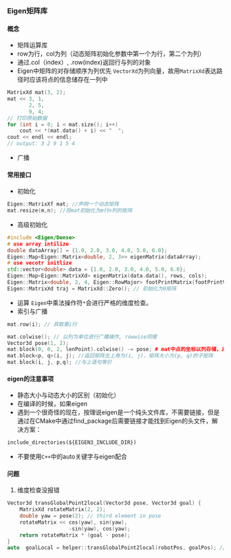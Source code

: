 ### Eigen矩阵库
#### 概念
- 矩阵运算库
- row为行，col为列（动态矩阵初始化参数中第一个为行，第二个为列）
- 通过.col（index）, .row(index)返回行与列的对象
- Eigen中矩阵的对存储顺序为列优先
	`VectorXd`为列向量，故用`MatrixXd`表达路径时应该将点的信息储存在一列中
```cpp
MatrixXd mat(3, 2);
mat << 3, 1,
	   2, 5, 
	   9, 4;
// 打印原始数据
for (int i = 0; i < mat.size(); i++)
	cout << *(mat.data() + i) << "  ";
cout << endl << endl;
// output: 3 2 9 1 5 4
```
- 广播

#### 常用接口
- 初始化
```C++
Eigen::MatrixXf mat; //声明一个动态矩阵
mat.resize(m,n); //将mat初始化为m行n列的矩阵
```
- 高级初始化
```C++
#include <Eigen/Dense>
# use array intilize
double dataArray[] = {1.0, 2.0, 3.0, 4.0, 5.0, 6.0};
Eigen::Map<Eigen::Matrix<double, 2, 3>> eigenMatrix(dataArray);
# use vecotr initlize
std::vector<double> data = {1.0, 2.0, 3.0, 4.0, 5.0, 6.0};
Eigen::Map<Eigen::MatrixXd> eigenMatrix(data.data(), rows, cols);
Eigen::Matrix<double, 2, 4, Eigen::RowMajor> footPrintMatrix(footPrintVec.data()); # 指定存储顺序
Eigen::MatrixXd traj = MatrixXd::Zero(); // 初始化为0矩阵
```
- 运算
	`Eigen`中乘法操作符`*`会进行严格的维度检查。
- 索引与广播
```cpp
mat.row(i); // 获取第i行

mat.colwise(); // 以列为单位进行广播操作, rowwise同理
Vector3d pose(1, 2);
mat.block(0, 0, 2, lenPoint).colwise() -= pose; # mat中点的坐标以列存储，从而获得相对位置
mat.block<p, q>(i, j); //返回矩阵左上角为(i, j)，矩阵大小为(p, q)的子矩阵
mat.block(i, j, p,q); //与上语句等价
```
#### eigen的注意事项
- 静态大小与动态大小的区别（初始化）
- 在编译的时候，如果eigen
- 遇到一个很奇怪的现在，按理说eigen是一个纯头文件库，不需要链接，但是通过在CMake中通过find_package后需要链接才能找到Eigen的头文件，解决方案：
```CMakelists.txt
include_directories(${EIGEN3_INCLUDE_DIR})
```
- 不要使用`C++`中的auto关键字与eigen配合
#### 问题
1. 维度检查没报错
```cpp
Vector3d transGlobalPoint2local(Vector3d pose, Vector3d goal) {
    MatrixXd rotateMatrix(2, 2); 
    double yaw = pose(2); // third element in pose
    rotateMatrix << cos(yaw), sin(yaw),
                    -sin(yaw), cos(yaw);  
    return rotateMatrix * (goal - pose);
}
auto  goalLocal = helper::transGlobalPoint2local(robotPos, goalPos); //可能是auto 的原因
```
